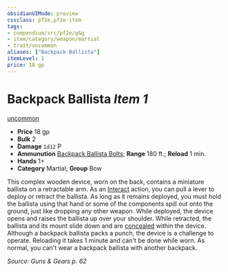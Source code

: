 ```yaml
---
obsidianUIMode: preview
cssclass: pf2e,pf2e-item
tags:
- compendium/src/pf2e/g&g
- item/category/weapon/martial
- trait/uncommon
aliases: ["Backpack Ballista"]
itemLevel: 1
price: 18 gp
---
```

# Backpack Ballista *Item 1*  
[uncommon](../../../rules/traits/uncommon.md)  

- **Price** 18 gp
- **Bulk** 2
- **Damage** `1d12` P
- **Ammunution** [Backpack Ballista Bolts](backpack-ballista-bolts-g-g.md); **Range** 180 ft.; **Reload** 1 min.
- **Hands** 1+
- **Category** Martial; **Group** Bow 

This complex wooden device, worn on the back, contains a miniature ballista on a retractable arm. As an [Interact](../../../rules/actions/interact.md) action, you can pull a lever to deploy or retract the ballista. As long as it remains deployed, you must hold the ballista using that hand or some of the components spill out onto the ground, just like dropping any other weapon. While deployed, the device opens and raises the ballista up over your shoulder. While retracted, the ballista and its mount slide down and are [concealed](../../../rules/conditions.md#Concealed) within the device. Although a backpack ballista packs a punch, the device is a challenge to operate. Reloading it takes 1 minute and can't be done while worn. As normal, you can't wear a backpack ballista with another backpack.

*Source: Guns & Gears p. 62*